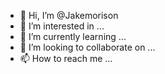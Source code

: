 - 👋 Hi, I’m @Jakemorison
- 👀 I’m interested in ...
- 🌱 I’m currently learning ...
- 💞️ I’m looking to collaborate on ...
- 📫 How to reach me ...

<!---
Jakemorison/Jakemorison is a ✨ special ✨ repository because its `README.md` (this file) appears on your GitHub profile.
You can click the Preview link to take a look at your changes.
--->
